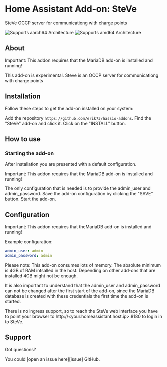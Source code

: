 # Home Assistant Add-on: SteVe

SteVe OCCP server for communicationg with charge points

![Supports aarch64 Architecture][aarch64-shield] ![Supports amd64 Architecture][amd64-shield]

## About

Important: This addon requires that the MariaDB add-on is installed and running!

This add-on is experimental.
Steve is an OCCP server for communicationg with charge points

## Installation

Follow these steps to get the add-on installed on your system:

Add the repository `https://github.com/erik73/hassio-addons`.
Find the "SteVe" add-on and click it.
Click on the "INSTALL" button.

## How to use

### Starting the add-on

After installation you are presented with a default configuration.

Important: This addon requires that the MariaDB add-on is installed and running!

The only configuration that is needed is to provide the admin_user and admin_password.
Save the add-on configuration by clicking the "SAVE" button.
Start the add-on.

## Configuration

Important: This addon requires that theMariaDB add-on is installed and running!

Example configuration:

```yaml
admin_user: admin
admin_password: admin
```

Please note: This add-on consumes lots of memory.
The absolute minimum is 4GB of RAM intsalled in the host.
Depending on other add-ons that are installed 4GB might not be enough.

It is also important to understand that the admin_user and admin_password can not be
changed after the first start of the add-on, since the MariaDB database is created with
these credentials the first time the add-on is started.

There is no ingress support, so to reach the SteVe web interface you have to point your
browser to http://<your.homeassistant.host.ip>:8180 to login in to SteVe.

## Support

Got questions?

You could [open an issue here][issue] GitHub.

[aarch64-shield]: https://img.shields.io/badge/aarch64-yes-green.svg
[amd64-shield]: https://img.shields.io/badge/amd64-yes-green.svg
